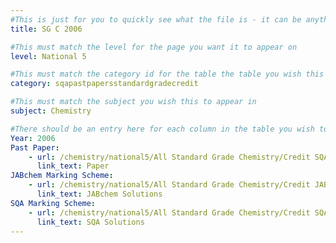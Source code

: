 ```yaml
---
#This is just for you to quickly see what the file is - it can be anything you want
title: SG C 2006

#This must match the level for the page you want it to appear on
level: National 5

#This must match the category id for the table the table you wish this to appear in
category: sqapastpapersstandardgradecredit

#This must match the subject you wish this to appear in
subject: Chemistry

#There should be an entry here for each column in the table you wish to populate:
Year: 2006
Past Paper:
    - url: /chemistry/national5/All Standard Grade Chemistry/Credit SQA PP/Credit SQA PP 2006.pdf
      link_text: Paper
JABchem Marking Scheme:
    - url: /chemistry/national5/All Standard Grade Chemistry/Credit JABchem Msch/2006creditMSch.pdf
      link_text: JABchem Solutions
SQA Marking Scheme:
    - url: /chemistry/national5/All Standard Grade Chemistry/Credit SQA Msch/Credit SQA Msch 2006.pdf
      link_text: SQA Solutions
---
```


